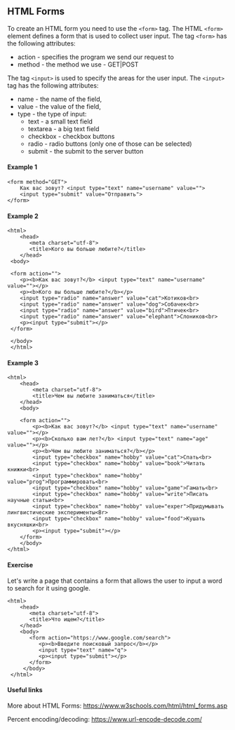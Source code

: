 ## HTML Forms

To create an HTML form you need to use the `<form>` tag. The HTML `<form>` element defines a form that is used to collect user input. The tag `<form>` has the following attributes: 

* action - specifies the program we send our request to
* method - the method we use - GET|POST

The tag `<input>` is used to specify the areas for the user input. The `<input>` tag has the following attributes:

* name - the name of the field,
* value - the value of the field,
* type - the type of input:
    * text - a small text field
    * textarea - a big text field
    * checkbox - checkbox buttons
    * radio - radio buttons (only one of those can be selected)
    * submit - the submit to the server button

#### Example 1
```
<form method="GET">
    Как вас зовут? <input type="text" name="username" value="">
    <input type="submit" value="Отправить">
</form>
```

#### Example 2
```
<html>
    <head>
       <meta charset="utf-8">
       <title>Кого вы больше любите?</title>
    </head>
 <body>

 <form action="">
    <p><b>Как вас зовут?</b> <input type="text" name="username" value=""></p>
    <p><b>Кого вы больше любите?</b></p>
    <input type="radio" name="answer" value="cat">Котиков<br>
    <input type="radio" name="answer" value="dog">Собачек<br>
    <input type="radio" name="answer" value="bird">Птичек<br>
    <input type="radio" name="answer" value="elephant">Слоников<br>
    <p><input type="submit"></p>
 </form>

 </body>
 </html>
```
#### Example 3
```
<html>
    <head>
        <meta charset="utf-8">
        <title>Чем вы любите заниматься</title>
    </head>
    <body>

    <form action="">
        <p><b>Как вас зовут?</b> <input type="text" name="username" value=""></p>
        <p><b>Сколько вам лет?</b> <input type="text" name="age" value=""></p>
        <p><b>Чем вы любите заниматься?</b></p>
        <input type="checkbox" name="hobby" value="cat">Спать<br>
        <input type="checkbox" name="hobby" value="book">Читать книжки<br>
        <input type="checkbox" name="hobby" value="prog">Программировать<br>
        <input type="checkbox" name="hobby" value="game">Гамать<br>
        <input type="checkbox" name="hobby" value="write">Писать научные статьи<br>
        <input type="checkbox" name="hobby" value="exper">Придумывать лингвистические эксперименты<Br>
        <input type="checkbox" name="hobby" value="food">Кушать вкусняшки<br>
        <p><input type="submit"></p>
    </form>
    </body>
</html>
```
#### Exercise

Let's write a page that contains a form that allows the user to input a word to search for it using google.
```
<html>
    <head>
       <meta charset="utf-8">
       <title>Что ищем?</title>
    </head>
    <body>
       <form action="https://www.google.com/search">
          <p><b>Введите поисковый запрос</b></p>
          <input type="text" name="q">
          <p><input type="submit"></p>
       </form>
     </body>
 </html>
```
#### Useful links

More about HTML Forms: https://www.w3schools.com/html/html_forms.asp

Percent encoding/decoding: https://www.url-encode-decode.com/
